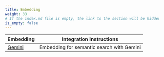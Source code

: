 ```yaml
---
title: Embedding
weight: 33
# If the index.md file is empty, the link to the section will be hidden from the sidebar
is_empty: false
---
```


| Embedding | Integration Instructions |
|---|---|
| [Gemini](./gemini/) | Embedding for semantic search with Gemini |